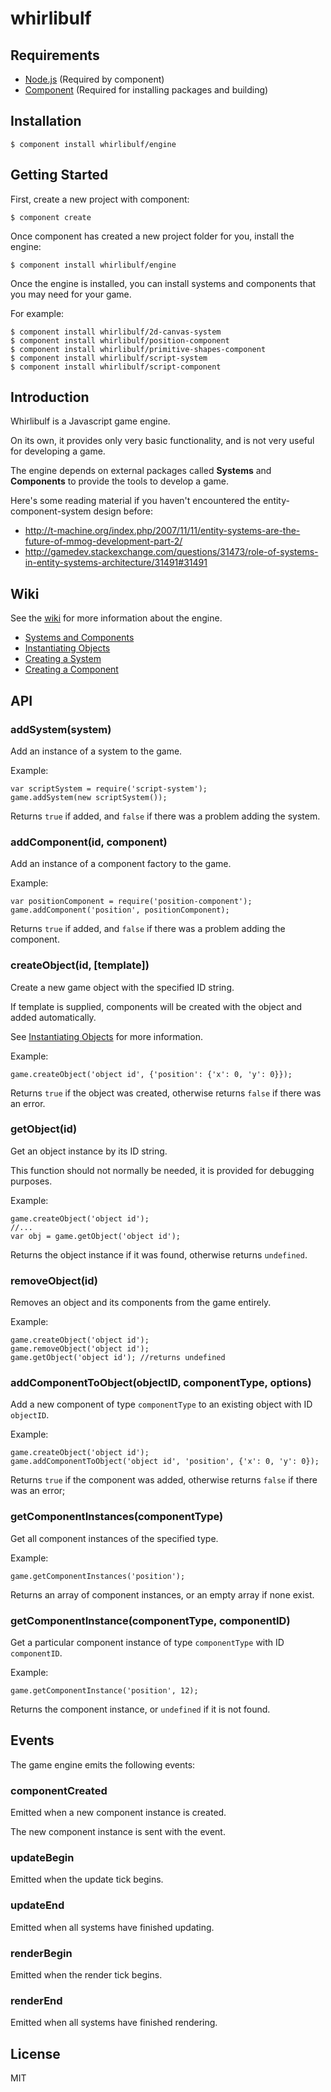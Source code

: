 # whirlibulf

## Requirements

* [Node.js](http://nodejs.org) (Required by component)
* [Component](https://github.com/component/component) (Required for installing packages and building)


## Installation

    $ component install whirlibulf/engine


## Getting Started

First, create a new project with component:

    $ component create

Once component has created a new project folder for you, install the engine:

    $ component install whirlibulf/engine

Once the engine is installed, you can install systems and components that you
may need for your game.

For example:

    $ component install whirlibulf/2d-canvas-system
    $ component install whirlibulf/position-component
    $ component install whirlibulf/primitive-shapes-component
    $ component install whirlibulf/script-system
    $ component install whirlibulf/script-component


## Introduction

Whirlibulf is a Javascript game engine.

On its own, it provides only very basic functionality, and is not very useful for developing a game.

The engine depends on external packages called **Systems** and **Components** to provide the tools to develop a game.

Here's some reading material if you haven't encountered the entity-component-system design before:

* http://t-machine.org/index.php/2007/11/11/entity-systems-are-the-future-of-mmog-development-part-2/
* http://gamedev.stackexchange.com/questions/31473/role-of-systems-in-entity-systems-architecture/31491#31491


## Wiki

See the [wiki](https://github.com/whirlibulf/engine/wiki) for more information about the engine.

* [Systems and Components](https://github.com/whirlibulf/engine/wiki/Systems-and-Components)
* [Instantiating Objects](https://github.com/whirlibulf/engine/wiki/Instantiating-Objects)
* [Creating a System](https://github.com/whirlibulf/engine/wiki/Creating-a-System)
* [Creating a Component](https://github.com/whirlibulf/engine/wiki/Creating-a-Component)


## API

### addSystem(system)

Add an instance of a system to the game.

Example:

    var scriptSystem = require('script-system');
    game.addSystem(new scriptSystem());

Returns `true` if added, and `false` if there was a problem adding the system.

### addComponent(id, component)

Add an instance of a component factory to the game.

Example:

    var positionComponent = require('position-component');
    game.addComponent('position', positionComponent);

Returns `true` if added, and `false` if there was a problem adding the component.

### createObject(id, [template])

Create a new game object with the specified ID string.

If template is supplied, components will be created with the object and added automatically.

See [Instantiating Objects](https://github.com/whirlibulf/engine/wiki/Instantiating-Objects) for more information.

Example:

    game.createObject('object id', {'position': {'x': 0, 'y': 0}});

Returns `true` if the object was created, otherwise returns `false` if there was an error.

### getObject(id)

Get an object instance by its ID string.

This function should not normally be needed, it is provided for debugging purposes.

Example:

    game.createObject('object id');
    //...
    var obj = game.getObject('object id');

Returns the object instance if it was found, otherwise returns `undefined`.

### removeObject(id)

Removes an object and its components from the game entirely.

Example:

    game.createObject('object id');
    game.removeObject('object id');
    game.getObject('object id'); //returns undefined

### addComponentToObject(objectID, componentType, options)

Add a new component of type `componentType` to an existing object with ID `objectID`.

Example:

    game.createObject('object id');
    game.addComponentToObject('object id', 'position', {'x': 0, 'y': 0});

Returns `true` if the component was added, otherwise returns `false` if there was an error;

### getComponentInstances(componentType)

Get all component instances of the specified type.

Example:

    game.getComponentInstances('position');

Returns an array of component instances, or an empty array if none exist.

### getComponentInstance(componentType, componentID)

Get a particular component instance of type `componentType` with ID `componentID`.

Example:

    game.getComponentInstance('position', 12);

Returns the component instance, or `undefined` if it is not found.

## Events

The game engine emits the following events:

### componentCreated

Emitted when a new component instance is created.

The new component instance is sent with the event.

### updateBegin

Emitted when the update tick begins.

### updateEnd

Emitted when all systems have finished updating.

### renderBegin

Emitted when the render tick begins.

### renderEnd

Emitted when all systems have finished rendering.

## License

  MIT
